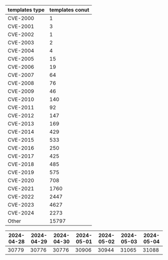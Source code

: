 | templates type | templates conut | 
| --- | --- | 
| CVE-2000 | 1 |
| CVE-2001 | 3 |
| CVE-2002 | 1 |
| CVE-2003 | 2 |
| CVE-2004 | 4 |
| CVE-2005 | 15 |
| CVE-2006 | 19 |
| CVE-2007 | 64 |
| CVE-2008 | 76 |
| CVE-2009 | 46 |
| CVE-2010 | 140 |
| CVE-2011 | 92 |
| CVE-2012 | 147 |
| CVE-2013 | 169 |
| CVE-2014 | 429 |
| CVE-2015 | 533 |
| CVE-2016 | 250 |
| CVE-2017 | 425 |
| CVE-2018 | 485 |
| CVE-2019 | 575 |
| CVE-2020 | 708 |
| CVE-2021 | 1760 |
| CVE-2022 | 2447 |
| CVE-2023 | 4627 |
| CVE-2024 | 2273 |
| Other | 15797 |


|2024-04-28 | 2024-04-29 | 2024-04-30 | 2024-05-01 | 2024-05-02 | 2024-05-03 | 2024-05-04|
|--- | ------ | ------ | ------ | ------ | ------ | ---|
|30779 | 30776 | 30776 | 30906 | 30944 | 31065 | 31088|
